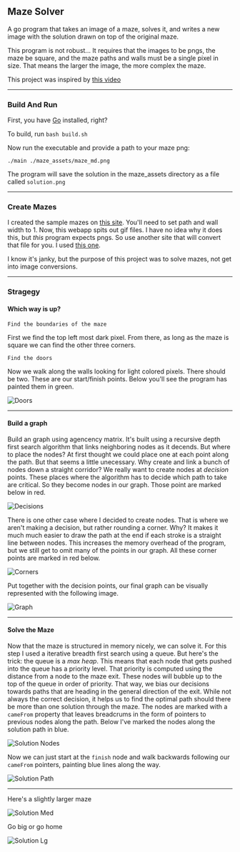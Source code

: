 ## Maze Solver

A go program that takes an image of a maze, solves it, and writes a new image with the solution drawn on top of the original maze.

This program is not robust... It requires that the images to be pngs, the maze be square, and the maze paths and walls must be a single pixel in size. That means the larger the image, the more complex the maze.

This project was inspired by [this video](https://www.youtube.com/watch?v=rop0W4QDOUI)

---

### Build And Run
First, you have [Go](https://golang.org/dl/) installed, right?

To build, run `bash build.sh`

Now run the executable and provide a path to your maze png:

`./main ./maze_assets/maze_md.png`

The program will save the solution in the maze_assets directory as a file called `solution.png`

---

### Create Mazes

I created the sample mazes on [this site](https://hereandabove.com/maze/mazeorig.form.html). You'll need to set path and wall width to 1. Now, this webapp spits out gif files. I have no idea why it does this, but *this* program expects pngs. So use another site that will convert that file for you. I used [this one](https://www.browserling.com/tools/gif-to-png).

I know it's janky, but the purpose of this project was to solve mazes, not get into image conversions.

---

### Stragegy

#### Which way is up?

`Find the boundaries of the maze`

First we find the top left most dark pixel. From there, as long as the maze is square we can find the other three corners.


`Find the doors`

Now we walk along the walls looking for light colored pixels. There should be two. These are our start/finish points. Below you'll see the program has painted them in green.


![Doors](./readme_assets/doors.png "Doors")

---

#### Build a graph

Build an graph using agencency matrix. It's built using a recursive depth first search algorithm that links neighboring nodes as it decends. But where to place the nodes? At first thought we could place one at each point along the path. But that seems a little unecessary. Why create and link a bunch of nodes down a straight corridor? We really want to create nodes at _decision_ points. These places where the algorithm has to decide which path to take are critical. So they become nodes in our graph. Those point are marked below in red.

![Decisions](./readme_assets/decisions.png "Decisions")

There is one other case where I decided to create nodes. That is where we aren't making a decision, but rather rounding a corner. Why? It makes it much much easier to draw the path at the end if each stroke is a straight line between nodes. This increases the memory overhead of the program, but we still get to omit many of the points in our graph. All these corner points are marked in red below.

![Corners](./readme_assets/corners.png "Corners")

Put together with the decision points, our final graph can be visually represented with the following image.

![Graph](./readme_assets/graph.png "Graph")

---

#### Solve the Maze

Now that the maze is structured in memory nicely, we can solve it. For this step I used a iterative breadth first search using a queue. But here's the trick: the queue is a *max heap*. This means that each node that gets pushed into the queue has a priority level. That priority is computed using the distance from a node to the maze exit. These nodes will bubble up to the top of the queue in order of priority. That way, we bias our decisions towards paths that are heading in the general direction of the exit. While not always the correct decision, it helps us to find the optimal path should there be more than one solution through the maze. The nodes are marked with a `cameFrom` property that leaves breadcrums in the form of pointers to previous nodes along the path. Below I've marked the nodes along the solution path in blue.

![Solution Nodes](./readme_assets/solution_nodes.png "Solution Nodes")

Now we can just start at the `finish` node and walk backwards following our `cameFrom` pointers, painting blue lines along the way.

![Solution Path](./readme_assets/solution_path.png "Solution Path")

---

Here's a slightly larger maze

![Solution Med](./readme_assets/solution_md.png "Solution Med")


Go big or go home

![Solution Lg](./readme_assets/solution_lg.png "Solution Lg")